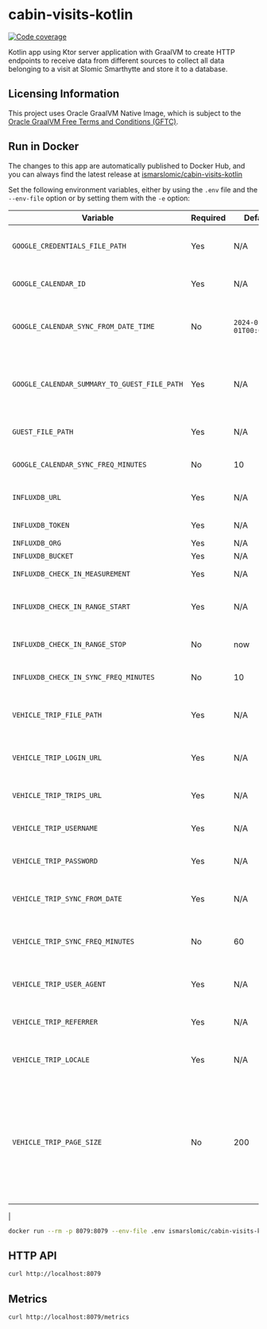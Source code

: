 # cabin-visits-kotlin

[![Code coverage](https://codecov.io/gh/ismarslomic/cabin-visits-kotlin/branch/main/graph/badge.svg)](https://codecov.io/gh/ismarslomic/cabin-visits-kotlin)

Kotlin app using Ktor server application with GraalVM to create HTTP endpoints to receive data from different sources to
collect all data belonging to a visit at Slomic Smarthytte and store it to a database.

## Licensing Information

This project uses Oracle GraalVM Native Image, which is subject to
the [Oracle GraalVM Free Terms and Conditions (GFTC)](https://www.oracle.com/downloads/licenses/graal-free-license.html).

## Run in Docker

The changes to this app are automatically published to Docker Hub, and you can always find the latest release at
[ismarslomic/cabin-visits-kotlin](https://hub.docker.com/r/ismarslomic/cabin-visits-kotlin)

Set the following environment variables, either by using the `.env` file and the `--env-file` option or by setting them
with the `-e` option:

| Variable                                     | Required | Default                | Description                                                                                                                                                                                                                                |
|----------------------------------------------|----------|------------------------|--------------------------------------------------------------------------------------------------------------------------------------------------------------------------------------------------------------------------------------------|
| `GOOGLE_CREDENTIALS_FILE_PATH`               | Yes      | N/A                    | The path to the Google Service Account credentials, inside the container.                                                                                                                                                                  |
| `GOOGLE_CALENDAR_ID`                         | Yes      | N/A                    | The id of the Google Calendar to synchronize.                                                                                                                                                                                              |
| `GOOGLE_CALENDAR_SYNC_FROM_DATE_TIME`        | No       | `2024-01-01T00:00:00Z` | Lower bound for event's end time in full calendar sync (RFC3339, with time zone).                                                                                                                                                          |
| `GOOGLE_CALENDAR_SUMMARY_TO_GUEST_FILE_PATH` | Yes      | N/A                    | The path to the JSON file defining the Calendar event summary-to-Guest mapping, inside the container.                                                                                                                                      |
| `GUEST_FILE_PATH`                            | Yes      | N/A                    | Path to the JSON file with the Guests for database update/insert.                                                                                                                                                                          |
| `GOOGLE_CALENDAR_SYNC_FREQ_MINUTES`          | No       | 10                     | Frequency (in minutes) to poll Google Calendar for updates.                                                                                                                                                                                |
| `INFLUXDB_URL`                               | Yes      | N/A                    | Url to the InfluxDb database (e.g., `http://192.0.0.1:8086`).                                                                                                                                                                              |
| `INFLUXDB_TOKEN`                             | Yes      | N/A                    | Access Token for InfluxDb authentication.                                                                                                                                                                                                  |
| `INFLUXDB_ORG`                               | Yes      | N/A                    | InfluxDb organization.                                                                                                                                                                                                                     |
| `INFLUXDB_BUCKET`                            | Yes      | N/A                    | InfluxDb bucket name.                                                                                                                                                                                                                      |
| `INFLUXDB_CHECK_IN_MEASUREMENT`              | Yes      | N/A                    | InfluxDb measurement for check-in sensor.                                                                                                                                                                                                  |
| `INFLUXDB_CHECK_IN_RANGE_START`              | Yes      | N/A                    | Earliest date for check-in sync (RFC3339 datetime, with time zone).                                                                                                                                                                        |
| `INFLUXDB_CHECK_IN_RANGE_STOP`               | No       | now                    | Latest date for check-in sync (RFC3339 datetime, or `now`).                                                                                                                                                                                |
| `INFLUXDB_CHECK_IN_SYNC_FREQ_MINUTES`        | No       | 10                     | Frequency (in minutes) for check-in sync from InfluxDb.                                                                                                                                                                                    |
| `VEHICLE_TRIP_FILE_PATH`                     | Yes      | N/A                    | The path to the JSON file defining vehicle trips, inside the container.                                                                                                                                                                    |
| `VEHICLE_TRIP_LOGIN_URL`                     | Yes      | N/A                    | API endpoint URL for performing login before fetching the vehicle trip data.                                                                                                                                                               |
| `VEHICLE_TRIP_TRIPS_URL`                     | Yes      | N/A                    | API endpoint URL for fetching the vehicle trip data.                                                                                                                                                                                       |
| `VEHICLE_TRIP_USERNAME`                      | Yes      | N/A                    | Username for authenticating against the vehicle trip API.                                                                                                                                                                                  |
| `VEHICLE_TRIP_PASSWORD`                      | Yes      | N/A                    | Password for authenticating against the vehicle trip API.                                                                                                                                                                                  |
| `VEHICLE_TRIP_SYNC_FROM_DATE`                | Yes      | N/A                    | Lower bound for vehicle trip start date in full vehicle trip sync (format: `YYYY-MM-DD`).                                                                                                                                                  |
| `VEHICLE_TRIP_SYNC_FREQ_MINUTES`             | No       | 60                     | Frequency (in minutes) for polling and syncing new vehicle trips using the API.                                                                                                                                                            |
| `VEHICLE_TRIP_USER_AGENT`                    | Yes      | N/A                    | User-Agent HTTP header when making requests to vehicle trip API request.                                                                                                                                                                   |
| `VEHICLE_TRIP_REFERRER`                      | Yes      | N/A                    | Referrer HTTP header for vehicle trip API requests.                                                                                                                                                                                        |
| `VEHICLE_TRIP_LOCALE`                        | Yes      | N/A                    | Locale header for requests (e.g., `nb_NO`, dictates language/formatting).                                                                                                                                                                  |
| `VEHICLE_TRIP_PAGE_SIZE`                     | No       | 200                    | Determines the number of vehicle trip records to fetch per page when syncing vehicle trip data from the API. Defaults to `200`. Adjusting this value can help manage paging performance and memory usage when dealing with large datasets. |
|

```bash
docker run --rm -p 8079:8079 --env-file .env ismarslomic/cabin-visits-kotlin:main
```

## HTTP API

```bash
curl http://localhost:8079
```

## Metrics

```bash
curl http://localhost:8079/metrics
```
